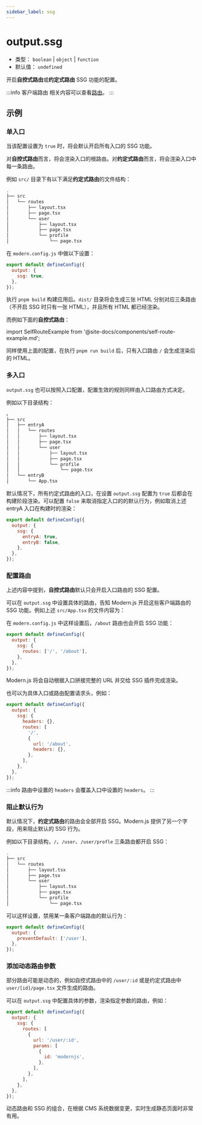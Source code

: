```yaml
---
sidebar_label: ssg
---
```


# output.ssg

- 类型： `boolean` | `object` | `function`
- 默认值： `undefined`

开启**自控式路由**或**约定式路由** SSG 功能的配置。

:::info 客户端路由
相关内容可以查看[路由](/docs/guides/basic-features/routes)。
:::

## 示例

### 单入口

当该配置设置为 `true` 时，将会默认开启所有入口的 SSG 功能。

对**自控式路由**而言，将会渲染入口的根路由。对**约定式路由**而言，将会渲染入口中每一条路由。

例如 `src/` 目录下有以下满足**约定式路由**的文件结构：

```bash
.
├── src
│   └── routes
│       ├── layout.tsx
│       ├── page.tsx
│       └── user
│           ├── layout.tsx
│           ├── page.tsx
│           └── profile
│               └── page.tsx
```

在 `modern.config.js` 中做以下设置：

```js
export default defineConfig({
  output: {
    ssg: true,
  },
});
```

执行 `pnpm build` 构建应用后。`dist/` 目录将会生成三张 HTML 分别对应三条路由（不开启 SSG 时只有一张 HTML），并且所有 HTML 都已经渲染。

而例如下面的**自控式路由**：

import SelfRouteExample from '@site-docs/components/self-route-example.md';

<SelfRouteExample />

同样使用上面的配置，在执行 `pnpm run build` 后，只有入口路由 `/` 会生成渲染后的 HTML。

### 多入口

`output.ssg` 也可以按照入口配置，配置生效的规则同样由入口路由方式决定。

例如以下目录结构：

```bash
。
├── src
│   ├── entryA
│   │   └── routes
│   │       ├── layout.tsx
│   │       ├── page.tsx
│   │       └── user
│   │           ├── layout.tsx
│   │           ├── page.tsx
│   │           └── profile
│   │               └── page.tsx
│   └── entryB
│       └── App.tsx
```

默认情况下，所有约定式路由的入口，在设置 `output.ssg` 配置为 `true` 后都会在构建阶段渲染。可以配置 `false` 来取消指定入口的的默认行为，例如取消上述 entryA 入口在构建时的渲染：

```js
export default defineConfig({
  output: {
    ssg: {
      entryA: true,
      entryB: false,
    },
  },
});
```

### 配置路由

上述内容中提到，**自控式路由**默认只会开启入口路由的 SSG 配置。

可以在 `output.ssg` 中设置具体的路由，告知 Modern.js 开启这些客户端路由的 SSG 功能。例如上述 `src/App.tsx` 的文件内容为：


<SelfRouteExample />

在 `modern.config.js` 中这样设置后，`/about` 路由也会开启 SSG 功能：

```js
export default defineConfig({
  output: {
    ssg: {
      routes: ['/', '/about'],
    },
  },
});
```

Modern.js 将会自动根据入口拼接完整的 URL 并交给 SSG 插件完成渲染。

也可以为具体入口或路由配置请求头，例如：

```js
export default defineConfig({
  output: {
    ssg: {
      headers: {},
      routes: [
        '/',
        {
          url: '/about',
          headers: {},
        },
      ],
    },
  },
});
```

:::info
路由中设置的 `headers` 会覆盖入口中设置的 `headers`。
:::

### 阻止默认行为

默认情况下，**约定式路由**的路由会全部开启 SSG。Modern.js 提供了另一个字段，用来阻止默认的 SSG 行为。

例如以下目录结构，`/`、`/user`、`/user/profle` 三条路由都开启 SSG：

```bash
.
├── src
│   └── routes
│       ├── layout.tsx
│       ├── page.tsx
│       └── user
│           ├── layout.tsx
│           ├── page.tsx
│           └── profile
│               └── page.tsx
```

可以这样设置，禁用某一条客户端路由的默认行为：

```js
export default defineConfig({
  output: {
    preventDefault: ['/user'],
  },
});
```

### 添加动态路由参数

部分路由可能是动态的，例如自控式路由中的 `/user/:id` 或是约定式路由中 `user/[id]/page.tsx` 文件生成的路由。

可以在 `output.ssg` 中配置具体的参数，渲染指定参数的路由，例如：

```js
export default defineConfig({
  output: {
    ssg: {
      routes: [
        {
          url: '/user/:id',
          params: [
            {
              id: 'modernjs',
            },
          ],
        },
      ],
    },
  },
});
```

动态路由和 SSG 的组合，在根据 CMS 系统数据变更，实时生成静态页面时非常有用。
